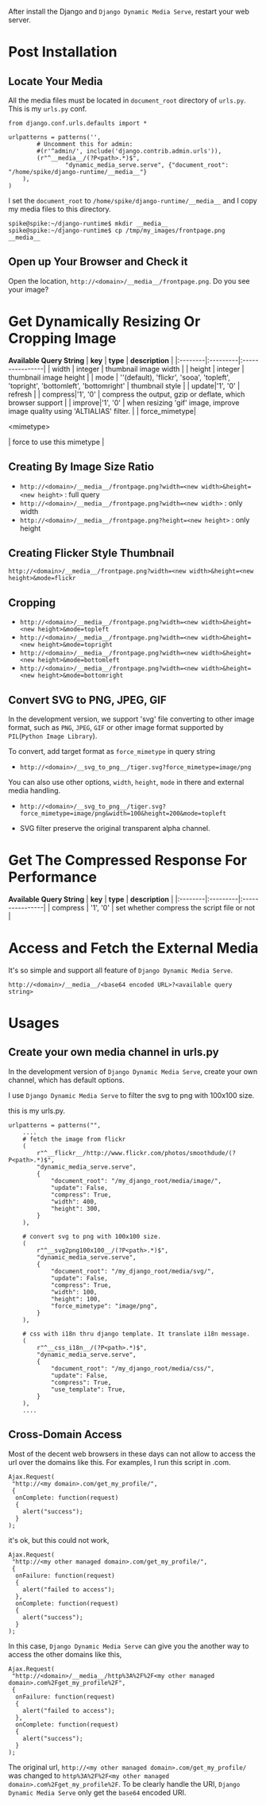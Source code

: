 After install the Django and `Django Dynamic Media Serve`, restart your web server.

# Post Installation #
## Locate Your Media ##
All the media files must be located in `document_root` directory of `urls.py`. This is my `urls.py` conf.
```
from django.conf.urls.defaults import *

urlpatterns = patterns('',
        # Uncomment this for admin:
        #(r'^admin/', include('django.contrib.admin.urls')),
        (r"^__media__/(?P<path>.*)$", 
                "dynamic_media_serve.serve", {"document_root": "/home/spike/django-runtime/__media__"}
    ),
)
```
I set the `document_root` to `/home/spike/django-runtime/__media__` and I copy my media files to this directory.
```
spike@spike:~/django-runtime$ mkdir __media__
spike@spike:~/django-runtime$ cp /tmp/my_images/frontpage.png __media__
```

## Open up Your Browser and Check it ##
Open the location, `http://<domain>/__media__/frontpage.png`.
Do you see your image?

# Get Dynamically Resizing Or Cropping Image #
**Available Query String**
| **key** | **type** | **description** |
|:--------|:---------|:----------------|
| width | integer | thumbnail image width |
| height | integer | thumbnail image height |
| mode | ''(default), 'flickr', 'sooa', 'topleft', 'topright', 'bottomleft', 'bottomright' | thumbnail style |
| update|'1', '0' | refresh |
| compress|'1', '0'  | compress the output, gzip or deflate, which browser support |
| improve|'1', '0'  | when resizing 'gif' image, improve image quality using 'ALTIALIAS' filter. |
| force\_mimetype| 

&lt;mimetype&gt;

 | force to use this mimetype |

## Creating By Image Size Ratio ##
  * `http://<domain>/__media__/frontpage.png?width=<new width>&height=<new height>` : full query
  * `http://<domain>/__media__/frontpage.png?width=<new width>` : only width
  * `http://<domain>/__media__/frontpage.png?height=<new height>` : only height

## Creating Flicker Style Thumbnail ##
`http://<domain>/__media__/frontpage.png?width=<new width>&height=<new height>&mode=flickr`

## Cropping ##
  * `http://<domain>/__media__/frontpage.png?width=<new width>&height=<new height>&mode=topleft`
  * `http://<domain>/__media__/frontpage.png?width=<new width>&height=<new height>&mode=topright`
  * `http://<domain>/__media__/frontpage.png?width=<new width>&height=<new height>&mode=bottomleft`
  * `http://<domain>/__media__/frontpage.png?width=<new width>&height=<new height>&mode=bottomright`

## Convert SVG to PNG, JPEG, GIF ##
In the development version, we support 'svg' file converting to other image format, such as `PNG`, `JPEG`, `GIF` or other image format supported by `PIL`(`Python Image Library`).

To convert, add target format as `force_mimetype` in query string
  * `http://<domain>/__svg_to_png__/tiger.svg?force_mimetype=image/png`

You can also use other options, `width`, `height`, `mode` in there and external media
handling.
  * `http://<domain>/__svg_to_png__/tiger.svg?force_mimetype=image/png&width=100&height=200&mode=topleft`


  * SVG filter preserve the original transparent alpha channel.

# Get The Compressed Response For Performance #
**Available Query String**
| **key** | **type** | **description** |
|:--------|:---------|:----------------|
| compress | '1', '0' | set whether compress the script file or not |

# Access and Fetch the External Media #
It's so simple and support all feature of `Django Dynamic Media Serve`.
```
http://<domain>/__media__/<base64 encoded URL>?<available query string>
```

# Usages #
## Create your own media channel in urls.py ##
In the development version of `Django Dynamic Media Serve`, create your own channel,
which has default options.

I use `Django Dynamic Media Serve` to filter the svg to png with 100x100 size.

this is my urls.py.
```
urlpatterns = patterns("",
	....
	# fetch the image from flickr
	(
		r"^__flickr__/http://www.flickr.com/photos/smoothdude/(?P<path>.*)$",
		"dynamic_media_serve.serve",
		{
			"document_root": "/my_django_root/media/image/",
			"update": False,
			"compress": True,
			"width": 400,
			"height": 300,
		}
	),

	# convert svg to png with 100x100 size.
	(
		r"^__svg2png100x100__/(?P<path>.*)$",
		"dynamic_media_serve.serve",
		{
			"document_root": "/my_django_root/media/svg/",
			"update": False,
			"compress": True,
			"width": 100,
			"height": 100,
			"force_mimetype": "image/png",
		}
	),

	# css with i18n thru django template. It translate i18n message.
	(
		r"^__css_i18n__/(?P<path>.*)$",
		"dynamic_media_serve.serve",
		{
			"document_root": "/my_django_root/media/css/",
			"update": False,
			"compress": True,
			"use_template": True,
		}
	),
	....

```

## Cross-Domain Access ##
Most of the decent web browsers in these days can not allow to access the url over the domains like this. For examples, I run this script in <my domain>.com.
```
Ajax.Request(
 "http://<my domain>.com/get_my_profile/",
 {
  onComplete: function(request)
  {
    alert("success");
  }
);
```
it's ok, but this could not work,
```
Ajax.Request(
 "http://<my other managed domain>.com/get_my_profile/",
 {
  onFailure: function(request)
  {
    alert("failed to access");
  },
  onComplete: function(request)
  {
    alert("success");
  }
);
```

In this case, `Django Dynamic Media Serve` can give you the another way to access the other domains like this,
```
Ajax.Request(
 "http://<domain>/__media__/http%3A%2F%2F<my other managed domain>.com%2Fget_my_profile%2F",
 {
  onFailure: function(request)
  {
    alert("failed to access");
  },
  onComplete: function(request)
  {
    alert("success");
  }
);
```
The original url, `http://<my other managed domain>.com/get_my_profile/` was changed to `http%3A%2F%2F<my other managed domain>.com%2Fget_my_profile%2F`. To be clearly handle the URI, `Django Dynamic Media Serve` only get the `base64` encoded URI.
